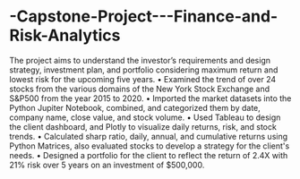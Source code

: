 # -Capstone-Project---Finance-and-Risk-Analytics

The project aims to understand the investor’s requirements and design strategy, investment plan, and portfolio considering maximum return and lowest risk for the upcoming five years.
• Examined the trend of over 24 stocks from the various domains of the New York Stock Exchange and S&P500 from the year 2015 to 2020.
• Imported the market datasets into the Python Jupiter Notebook, combined, and categorized them by date, company name, close value, and stock volume.
• Used Tableau to design the client dashboard, and Plotly to visualize daily returns, risk, and stock trends.
• Calculated sharp ratio, daily, annual, and cumulative returns using Python Matrices, also evaluated stocks to develop a strategy for the client's needs.
• Designed a portfolio for the client to reflect the return of 2.4X with 21% risk over 5 years on an investment of $500,000.
